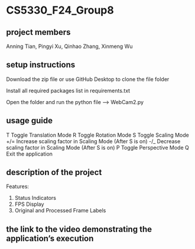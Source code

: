 # CS5330_F24_Group8

## project members

Anning Tian, Pingyi Xu, Qinhao Zhang, Xinmeng Wu

## setup instructions

Download the zip file or use GitHub Desktop to clone the file folder

Install all required packages list in requirements.txt

Open the folder and run the python file --> WebCam2.py

## usage guide

T	Toggle Translation Mode
R	Toggle Rotation Mode
S	Toggle Scaling Mode
+/=	Increase scaling factor in Scaling Mode (After S is on)
-/_	Decrease scaling factor in Scaling Mode (After S is on)
P	Toggle Perspective Mode
Q	Exit the application


## description of the project
Features:
1. Status Indicators
2. FPS Display
3. Original and Processed Frame Labels
## the link to the video demonstrating the application’s execution
